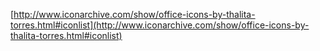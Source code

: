 [http://www.iconarchive.com/show/office-icons-by-thalita-torres.html#iconlist](http://www.iconarchive.com/show/office-icons-by-thalita-torres.html#iconlist)